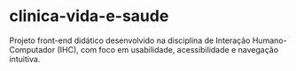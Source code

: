 # clinica-vida-e-saude
Projeto front-end didático desenvolvido na disciplina de Interação Humano-Computador (IHC), com foco em usabilidade, acessibilidade e navegação intuitiva.
